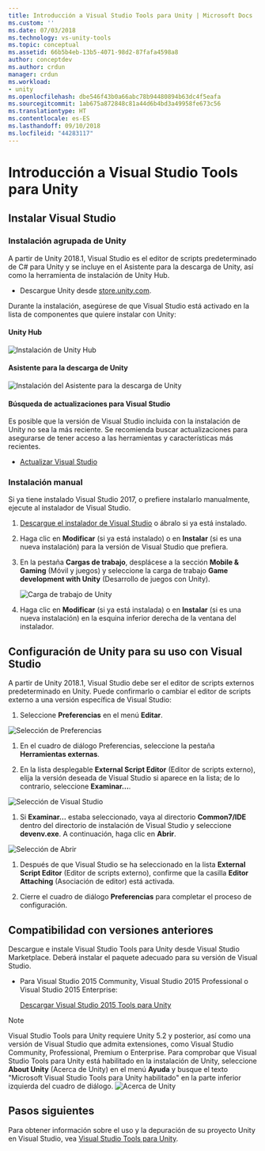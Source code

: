 ```yaml
---
title: Introducción a Visual Studio Tools para Unity | Microsoft Docs
ms.custom: ''
ms.date: 07/03/2018
ms.technology: vs-unity-tools
ms.topic: conceptual
ms.assetid: 66b5b4eb-13b5-4071-98d2-87fafa4598a8
author: conceptdev
ms.author: crdun
manager: crdun
ms.workload:
- unity
ms.openlocfilehash: dbe546f43b0a66abc78b94480894b63dc4f5eafa
ms.sourcegitcommit: 1ab675a872848c81a44d6b4bd3a49958fe673c56
ms.translationtype: HT
ms.contentlocale: es-ES
ms.lasthandoff: 09/10/2018
ms.locfileid: "44283117"
---
```

# <a name="get-started-with-visual-studio-tools-for-unity"></a>Introducción a Visual Studio Tools para Unity

## <a name="install-visual-studio"></a>Instalar Visual Studio

### <a name="unity-bundled-installation"></a>Instalación agrupada de Unity

A partir de Unity 2018.1, Visual Studio es el editor de scripts predeterminado de C# para Unity y se incluye en el Asistente para la descarga de Unity, así como la herramienta de instalación de Unity Hub.

- Descargue Unity desde [store.unity.com](https://store.unity.com/).

Durante la instalación, asegúrese de que Visual Studio está activado en la lista de componentes que quiere instalar con Unity:

#### <a name="unity-hub"></a>Unity Hub

![Instalación de Unity Hub](media/vstu_unity-hub.png)

#### <a name="unity-download-assistant"></a>Asistente para la descarga de Unity

![Instalación del Asistente para la descarga de Unity](media/vstu_download-assistant.png)

#### <a name="check-for-updates-to-visual-studio"></a>Búsqueda de actualizaciones para Visual Studio

Es posible que la versión de Visual Studio incluida con la instalación de Unity no sea la más reciente. Se recomienda buscar actualizaciones para asegurarse de tener acceso a las herramientas y características más recientes.

- [Actualizar Visual Studio](../install/update-visual-studio.md)

### <a name="manual-installation"></a>Instalación manual

Si ya tiene instalado Visual Studio 2017, o prefiere instalarlo manualmente, ejecute al instalador de Visual Studio.

1. [Descargue el instalador de Visual Studio](https://docs.microsoft.com/en-us/visualstudio/install/install-visual-studio) o ábralo si ya está instalado.

1. Haga clic en **Modificar** (si ya está instalado) o en **Instalar** (si es una nueva instalación) para la versión de Visual Studio que prefiera.

1. En la pestaña **Cargas de trabajo**, desplácese a la sección **Mobile & Gaming** (Móvil y juegos) y seleccione la carga de trabajo **Game development with Unity** (Desarrollo de juegos con Unity).

    ![Carga de trabajo de Unity](media/vstu_unity-workload.png)

1. Haga clic en **Modificar** (si ya está instalada) o en **Instalar** (si es una nueva instalación) en la esquina inferior derecha de la ventana del instalador.

## <a name="configure-unity-for-use-with-visual-studio"></a>Configuración de Unity para su uso con Visual Studio

A partir de Unity 2018.1, Visual Studio debe ser el editor de scripts externos predeterminado en Unity. Puede confirmarlo o cambiar el editor de scripts externo a una versión específica de Visual Studio:

1. Seleccione **Preferencias** en el menú **Editar**.

  ![Selección de Preferencias](media/vstu_unity-preferences.png)

1. En el cuadro de diálogo Preferencias, seleccione la pestaña **Herramientas externas**.

1. En la lista desplegable **External Script Editor** (Editor de scripts externo), elija la versión deseada de Visual Studio si aparece en la lista; de lo contrario, seleccione **Examinar...**.

  ![Selección de Visual Studio](media/vstu_unity-external-tools.png)

1. Si **Examinar...** estaba seleccionado, vaya al directorio **Common7/IDE** dentro del directorio de instalación de Visual Studio y seleccione **devenv.exe**. A continuación, haga clic en **Abrir**.

  ![Selección de Abrir](media/vstu_browse-for-application.png)

1. Después de que Visual Studio se ha seleccionado en la lista **External Script Editor** (Editor de scripts externo), confirme que la casilla **Editor Attaching** (Asociación de editor) está activada.

1. Cierre el cuadro de diálogo **Preferencias** para completar el proceso de configuración.

## <a name="support-for-older-versions"></a>Compatibilidad con versiones anteriores

 Descargue e instale Visual Studio Tools para Unity desde Visual Studio Marketplace. Deberá instalar el paquete adecuado para su versión de Visual Studio.

- Para Visual Studio 2015 Community, Visual Studio 2015 Professional o Visual Studio 2015 Enterprise:

   [Descargar Visual Studio 2015 Tools para Unity](https://marketplace.visualstudio.com/items?itemName=SebastienLebreton.VisualStudio2015ToolsforUnity)

> [!NOTE]
> Visual Studio Tools para Unity requiere Unity 5.2 y posterior, así como una versión de Visual Studio que admita extensiones, como Visual Studio Community, Professional, Premium o Enterprise. Para comprobar que Visual Studio Tools para Unity está habilitado en la instalación de Unity, seleccione **About Unity** (Acerca de Unity) en el menú **Ayuda** y busque el texto "Microsoft Visual Studio Tools para Unity habilitado" en la parte inferior izquierda del cuadro de diálogo.
> ![Acerca de Unity](media/vstu_about-unity.png)

## <a name="next-steps"></a>Pasos siguientes

 Para obtener información sobre el uso y la depuración de su proyecto Unity en Visual Studio, vea [Visual Studio Tools para Unity](../cross-platform/using-visual-studio-tools-for-unity.md).
